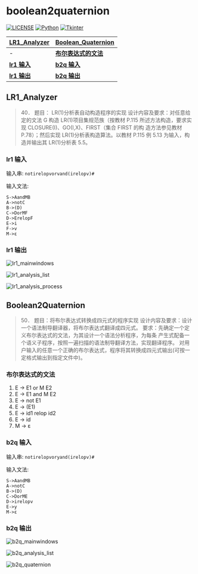 # boolean2quaternion

[![LICENSE](https://img.shields.io/badge/License-EPL--2.0-green.svg?style=flat-square)](LICENSE)
[![Python](https://img.shields.io/badge/Python-v3.8.0-blue.svg?style=flat-square)](https://github.com/DolorHunter/boolean2quaternion/releases)
[![Tkinter](https://img.shields.io/badge/GUI-Tkinter-yellow.svg?style=flat-square)](https://github.com/DolorHunter/boolean2quaternion/releases)

__[LR1_Analyzer](#LR1_Analyzer)__ | __[Boolean_Quaternion](#Boolean_Quaternion)__
-|-
-| __[布尔表达式的文法](#布尔表达式的文法)__
__[lr1 输入](#lr1-输入)__ | __[b2q 输入](#b2q-输入)__
__[lr1 输出](#lr1-输出)__ | __[b2q 输出](#b2q-输出)__

## LR1_Analyzer

> 40． 题目： LR(1)分析表自动构造程序的实现 设计内容及要求：对任意给定的文法 G 构造 LR(1)项目集规范族（按教材 P.115 所述方法构造，要求实现 CLOSURE(I)、GO(I,X)、FIRST（集合 FIRST 的构 造方法参见教材 P.78）；然后实现 LR(1)分析表构造算法。以教材 P.115 例 5.13 为输入，构造并输出其 LR(1)分析表 5.5。

### lr1 输入

输入串: `notirelopvorvand(irelopv)#`

输入文法:

```plain
S->AandMB
A->notC
B->(D)
C->DorMF
D->ErelopF
E->i
F->v
M->ε
```

### lr1 输出

![lr1_mainwindows](https://res.cloudinary.com/dfb5w2ccj/image/upload/v1586001378/temp/lr1-mainwindows_xbzu4k.png)

![lr1_analysis_list](https://res.cloudinary.com/dfb5w2ccj/image/upload/v1586001378/temp/lr1-analysis-list_dyvut8.png)

![lr1_analysis_process](https://res.cloudinary.com/dfb5w2ccj/image/upload/v1586001378/temp/lr1-analysis-process_m46mbh.png)

## Boolean2Quaternion

> 50． 题目：将布尔表达式转换成四元式的程序实现 设计内容及要求：设计一个语法制导翻译器，将布尔表达式翻译成四元式。 要求：先确定一个定义布尔表达式的文法，为其设计一个语法分析程序，为每条 产生式配备一个语义子程序，按照一遍扫描的语法制导翻译方法，实现翻译程序。 对用户输入的任意一个正确的布尔表达式，程序将其转换成四元式输出(可按一 定格式输出到指定文件中)。

### 布尔表达式的文法

1. E -> E1 or M E2
2. E ->  E1 and M E2
3. E ->  not E1
4. E ->  (E1)
5. E ->  id1 relop id2
6. E ->  id
7. M -> ε

### b2q 输入

输入串: `notirelopvoryand(irelopv)#`

输入文法:

```plain
S->AandMB
A->notC
B->(D)
C->DorME
D->irelopv
E->y
M->ε
```

### b2q 输出

![b2q_mainwindows](https://res.cloudinary.com/dfb5w2ccj/image/upload/v1586001378/temp/b2q-mainwindows_avgedq.png)

![b2q_analysis_list](https://res.cloudinary.com/dfb5w2ccj/image/upload/v1586001378/temp/b2q-analysis-list_jyajbc.png)

![b2q_quaternion](https://res.cloudinary.com/dfb5w2ccj/image/upload/v1586001378/temp/b2q-quaternion_dfdxgn.png)

